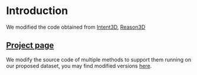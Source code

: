 # Introduction
We modified the code obtained from [Intent3D](), [Reason3D](https://github.com/KuanchihHuang/Reason3D)
## [Project page](https://mbzuai-liziwen.github.io/Scan-Spatial/)
We modify the source code of multiple methods to support them running on our proposed dataset, you may find modified versions [here](./Models). 
